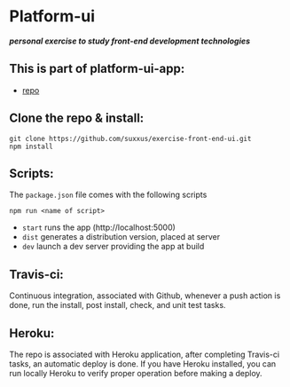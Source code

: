 # Platform-ui
***personal exercise to study front-end development technologies***

## This is part of platform-ui-app:
* [repo](https://github.com/suxxus/exercise-front-end-app/)

## Clone the repo & install:
```
git clone https://github.com/suxxus/exercise-front-end-ui.git
npm install
```
## Scripts:
The `package.json` file comes with the following scripts

`npm run <name of script>`
* `start` runs the app  (http://localhost:5000)
* `dist` generates a distribution version, placed at server
* `dev` launch a dev server providing the app at build

## Travis-ci:
Continuous integration, associated with Github, whenever a push action is done, run the install, post install, check, and unit test tasks.

## Heroku:
The repo is associated with Heroku application, after completing Travis-ci tasks, an automatic deploy is done.
If you have Heroku installed, you can run locally Heroku to verify proper operation before making a deploy.
